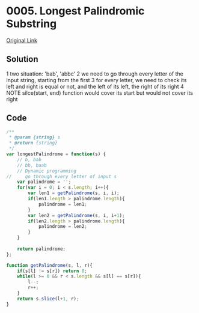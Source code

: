 
# 0005. Longest Palindromic Substring

[Original Link](https://leetcode.com/problems/longest-palindromic-substring/)


## Solution
1 two situation: 'bab', 'abbc'
2 we need to go through every letter of the input string, starting from the first
3 for every letter, we need to check its left and right is equal or not, and the left of its left, the right of its right
4 NOTE silce(start, end) function would cover its start but would not cover its right


## Code
```javascript
/**
 * @param {string} s
 * @return {string}
 */
var longestPalindrome = function(s) {
    // b, bab
    // bb, baab
    // Dynamic programming
//     go through every letter of input s
    var palindrome = '';
    for(var i = 0; i < s.length; i++){
        var len1 = getPalindrome(s, i, i);
        if(len1.length > palindrome.length){
            palindrome = len1;
        }
        var len2 = getPalindrome(s, i, i+1);
        if(len2.length > palindrome.length){
            palindrome = len2;
        }
    }
    
    return palindrome;
};

function getPalindrome(s, l, r){
    if(s[l] != s[r]) return 0;
    while(l >= 0 && r < s.length && s[l] == s[r]){
        l--;
        r++;
    }
    return s.slice(l+1, r);
}
```